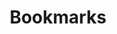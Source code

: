---
title: Bookmarks
pagination:
  data: collections.bookmarks
  size: 5000
  alias: posts
layout: layouts/posts
---